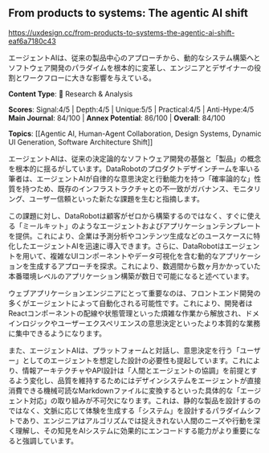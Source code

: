 ## From products to systems: The agentic AI shift

https://uxdesign.cc/from-products-to-systems-the-agentic-ai-shift-eaf6a7180c43

エージェントAIは、従来の製品中心のアプローチから、動的なシステム構築へとソフトウェア開発のパラダイムを根本的に変革し、エンジニアとデザイナーの役割とワークフローに大きな影響を与えている。

**Content Type**: 🔬 Research & Analysis

**Scores**: Signal:4/5 | Depth:4/5 | Unique:5/5 | Practical:4/5 | Anti-Hype:4/5
**Main Journal**: 84/100 | **Annex Potential**: 86/100 | **Overall**: 84/100

**Topics**: [[Agentic AI, Human-Agent Collaboration, Design Systems, Dynamic UI Generation, Software Architecture Shift]]

エージェントAIは、従来の決定論的なソフトウェア開発の基盤と「製品」の概念を根本的に揺るがしています。DataRobotのプロダクトデザインチームを率いる筆者は、エージェントAIが自律的な意思決定と行動能力を持つ「確率論的な」性質を持つため、既存のインフラストラクチャとの不一致がガバナンス、モニタリング、ユーザー信頼といった新たな課題を生むと指摘します。

この課題に対し、DataRobotは顧客がゼロから構築するのではなく、すぐに使える「ミールキット」のようなエージェントおよびアプリケーションテンプレートを提供。これにより、企業は予測分析やコンテンツ生成などのユースケースに特化したエージェントAIを迅速に導入できます。さらに、DataRobotはエージェントを用いて、複雑なUIコンポーネントやデータ可視化を含む動的なアプリケーションを生成するアプローチを探求。これにより、数週間から数ヶ月かかっていた本番環境レベルのアプリケーション構築が数日で可能になると述べています。

ウェブアプリケーションエンジニアにとって重要なのは、フロントエンド開発の多くがエージェントによって自動化される可能性です。これにより、開発者はReactコンポーネントの配線や状態管理といった煩雑な作業から解放され、ドメインロジックやユーザーエクスペリエンスの意思決定といったより本質的な業務に集中できるようになります。

また、エージェントAIは、プラットフォームと対話し、意思決定を行う「ユーザー」としてのエージェントを想定した設計の必要性も提起しています。これにより、情報アーキテクチャやAPI設計は「人間とエージェントの協調」を前提とするよう変化し、品質を維持するためにはデザインシステムをエージェントが直接消費できる機械可読なMarkdownファイルに変換するといった具体的な「エージェント対応」の取り組みが不可欠になります。これは、静的な製品を設計するのではなく、文脈に応じて体験を生成する「システム」を設計するパラダイムシフトであり、エンジニアはアルゴリズムでは捉えきれない人間のニーズや行動を深く理解し、その知見をAIシステムに効果的にエンコードする能力がより重要になると強調しています。